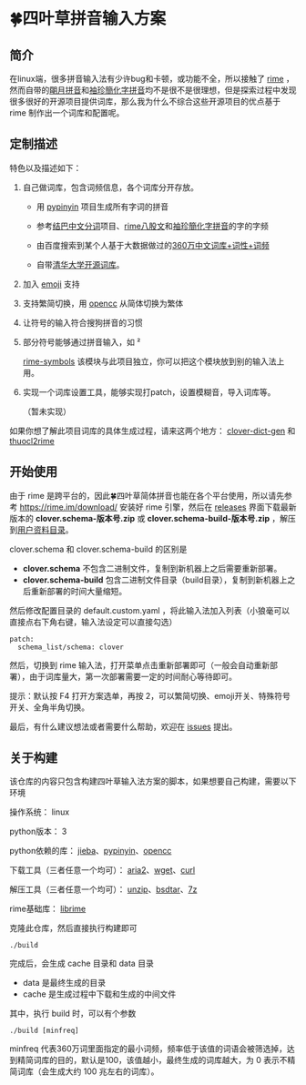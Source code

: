 # 🍀️四叶草拼音输入方案

## 简介

在linux端，很多拼音输入法有少许bug和卡顿，或功能不全，所以接触了 [rime](https://rime.im) ，然而自带的[朙月拼音](https://github.com/rime/rime-luna-pinyin)和[袖珍簡化字拼音](https://github.com/rime/rime-pinyin-simp)均不是很不是很理想，但是探索过程中发现很多很好的开源项目提供词库，那么我为什么不综合这些开源项目的优点基于 rime 制作出一个词库和配置呢。

## 定制描述

特色以及描述如下：

1. 自己做词库，包含词频信息，各个词库分开存放。

   - 用 [pypinyin](https://github.com/mozillazg/python-pinyin) 项目生成所有字词的拼音
   - 参考[结巴中文分词](https://github.com/fxsjy/jieba)项目、[rime八股文](https://github.com/rime/rime-essay)和[袖珍簡化字拼音](https://github.com/rime/rime-pinyin-simp)的字的字频

   - 由百度搜索到某个人基于大数据做过的[360万中文词库+词性+词频](https://download.csdn.net/download/xmp3x/8621683)

   - 自带[清华大学开源词库](https://github.com/thunlp/THUOCL)。
   
2. 加入 [emoji](https://github.com/rime/rime-emoji) 支持

3. 支持繁简切换，用 [opencc](https://github.com/BYVoid/OpenCC) 从简体切换为繁体

4. 让符号的输入符合搜狗拼音的习惯

5. 部分符号能够通过拼音输入，如 ²

   [rime-symbols](https://github.com/fkxxyz/rime-symbols) 该模块与此项目独立，你可以把这个模块放到别的输入法上用。

6. 实现一个词库设置工具，能够实现打patch，设置模糊音，导入词库等。

   （暂未实现）

如果你想了解此项目词库的具体生成过程，请来这两个地方： [clover-dict-gen](https://github.com/fkxxyz/clover-dict-gen) 和 [thuocl2rime](https://github.com/fkxxyz/thuocl2rime)

## 开始使用

由于 rime 是跨平台的，因此🍀️四叶草简体拼音也能在各个平台使用，所以请先参考 https://rime.im/download/ 安装好 rime 引擎，然后在 [releases](https://github.com/fkxxyz/rime-cloverpinyin/releases) 界面下载最新版本的 **clover.schema-版本号.zip** 或 **clover.schema-build-版本号.zip** ，解压到[用户资料目录](https://github.com/rime/home/wiki/RimeWithSchemata#rime-%E4%B8%AD%E7%9A%84%E6%95%B8%E6%93%9A%E6%96%87%E4%BB%B6%E5%88%86%E4%BD%88%E5%8F%8A%E4%BD%9C%E7%94%A8)。

clover.schema 和 clover.schema-build 的区别是
- **clover.schema** 不包含二进制文件，复制到新机器上之后需要重新部署。
- **clover.schema-build** 包含二进制文件目录（build目录），复制到新机器上之后重新部署的时间大量缩短。

然后修改配置目录的 default.custom.yaml ，将此输入法加入列表（小狼毫可以直接点右下角右键，输入法设定可以直接勾选）

```shell
patch:
  schema_list/schema: clover
```

然后，切换到 rime 输入法，打开菜单点击重新部署即可（一般会自动重新部署），由于词库量大，第一次部署需要一定的时间耐心等待即可。

提示：默认按 F4 打开方案选单，再按 2，可以繁简切换、emoji开关、特殊符号开关、全角半角切换。

最后，有什么建议想法或者需要什么帮助，欢迎在 [issues](https://github.com/fkxxyz/rime-cloverpinyin/issues) 提出。

## 关于构建

该仓库的内容只包含构建四叶草输入法方案的脚本，如果想要自己构建，需要以下环境

操作系统： linux

python版本： 3

python依赖的库： [jieba](https://github.com/fxsjy/jieba)、[pypinyin](https://github.com/mozillazg/python-pinyin)、[opencc](https://github.com/BYVoid/OpenCC)

下载工具（三者任意一个均可）： [aria2](http://aria2.sourceforge.net/)、[wget](https://www.gnu.org/software/wget/wget.html)、[curl](https://curl.haxx.se/)

解压工具（三者任意一个均可）： [unzip](https://www.info-zip.org/UnZip.html)、[bsdtar](https://libarchive.org/)、[7z](http://p7zip.sourceforge.net/)

rime基础库： [librime](https://github.com/rime/librime)

克隆此仓库，然后直接执行构建即可

```shell
./build
```

完成后，会生成 cache 目录和 data 目录

- data 是最终生成的目录
- cache 是生成过程中下载和生成的中间文件



其中，执行 build 时，可以有个参数

```shell
./build [minfreq]
```

minfreq 代表360万词里面指定的最小词频，频率低于该值的词语会被筛选掉，达到精简词库的目的，默认是100，该值越小，最终生成的词库越大，为 0 表示不精简词库（会生成大约 100 兆左右的词库）。

